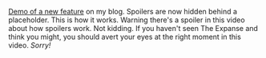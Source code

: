 <a href="https://www.youtube.com/watch?v=Cys5H1O7SLQ">Demo of a new feature</a> on my blog. Spoilers are now hidden behind a placeholder. This is how it works. Warning there's a spoiler in this video about how spoilers work. Not kidding. If you haven't seen The Expanse and think you might, you should avert your eyes at the right moment in this video. <i>Sorry! </i>
